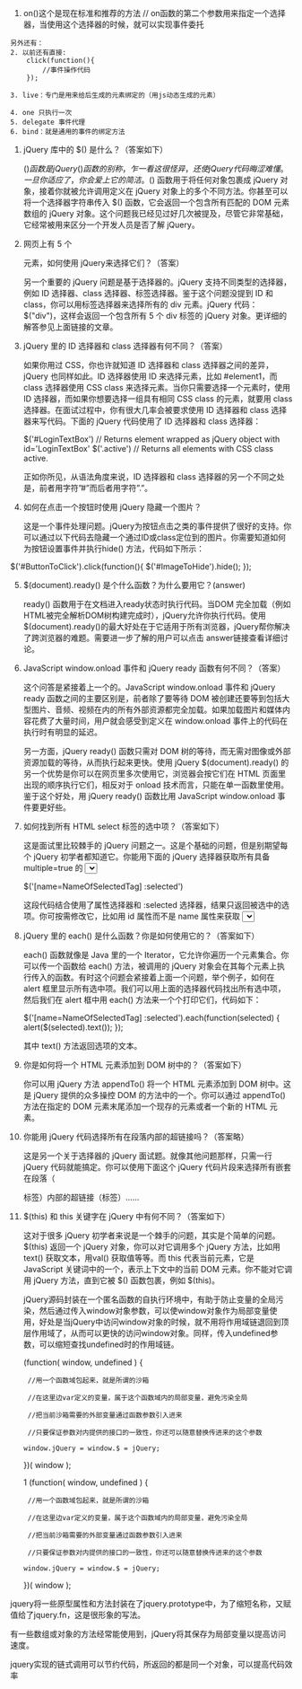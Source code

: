   1. on()这个是现在标准和推荐的方法
	// on函数的第二个参数用来指定一个选择器，当使用这个选择器的时候，就可以实现事件委托
	
	另外还有：
	2. 以前还有直接: 
		click(function(){
			//事件操作代码
		});

	3. live：专门是用来给后生成的元素绑定的（用js动态生成的元素）

	4. one 只执行一次
	5. delegate 事件代理
	6. bind：就是通用的事件的绑定方法

1. jQuery 库中的 $() 是什么？（答案如下）

    $() 函数是 jQuery() 函数的别称，乍一看这很怪异，还使 jQuery 代码晦涩难懂。一旦你适应了，你会爱上它的简洁。$() 函数用于将任何对象包裹成 jQuery 对象，接着你就被允许调用定义在 jQuery 对象上的多个不同方法。你甚至可以将一个选择器字符串传入 $() 函数，它会返回一个包含所有匹配的 DOM 元素数组的 jQuery 对象。这个问题我已经见过好几次被提及，尽管它非常基础，它经常被用来区分一个开发人员是否了解 jQuery。

2. 网页上有 5 个 <div> 元素，如何使用 jQuery来选择它们？（答案）

    另一个重要的 jQuery 问题是基于选择器的。jQuery 支持不同类型的选择器，例如 ID 选择器、class 选择器、标签选择器。鉴于这个问题没提到 ID 和 class，你可以用标签选择器来选择所有的 div 元素。jQuery 代码：$("div")，这样会返回一个包含所有 5 个 div 标签的 jQuery 对象。更详细的解答参见上面链接的文章。



3. jQuery 里的 ID 选择器和 class 选择器有何不同？（答案）

    如果你用过 CSS，你也许就知道 ID 选择器和 class 选择器之间的差异，jQuery 也同样如此。ID 选择器使用 ID 来选择元素，比如 #element1，而 class 选择器使用 CSS class 来选择元素。当你只需要选择一个元素时，使用 ID 选择器，而如果你想要选择一组具有相同 CSS class 的元素，就要用 class 选择器。在面试过程中，你有很大几率会被要求使用 ID 选择器和 class 选择器来写代码。下面的 jQuery 代码使用了 ID 选择器和 class 选择器：

    $('#LoginTextBox')  // Returns element wrapped as jQuery object with id='LoginTextBox'
    $('.active') // Returns all elements with CSS class active.

    正如你所见，从语法角度来说，ID 选择器和 class 选择器的另一个不同之处是，前者用字符”#”而后者用字符”.”。


4. 如何在点击一个按钮时使用 jQuery 隐藏一个图片？

    这是一个事件处理问题。jQuery为按钮点击之类的事件提供了很好的支持。你可以通过以下代码去隐藏一个通过ID或class定位到的图片。你需要知道如何为按钮设置事件并执行hide() 方法，代码如下所示：

$('#ButtonToClick').click(function(){
    $('#ImageToHide').hide();
});


5.  $(document).ready() 是个什么函数？为什么要用它？(answer)

    ready() 函数用于在文档进入ready状态时执行代码。当DOM 完全加载（例如HTML被完全解析DOM树构建完成时），jQuery允许你执行代码。使用$(document).ready()的最大好处在于它适用于所有浏览器，jQuery帮你解决了跨浏览器的难题。需要进一步了解的用户可以点击 answer链接查看详细讨论。


6. JavaScript window.onload 事件和 jQuery ready 函数有何不同？（答案）

    这个问答是紧接着上一个的。JavaScript window.onload 事件和 jQuery ready 函数之间的主要区别是，前者除了要等待 DOM 被创建还要等到包括大型图片、音频、视频在内的所有外部资源都完全加载。如果加载图片和媒体内容花费了大量时间，用户就会感受到定义在 window.onload 事件上的代码在执行时有明显的延迟。

    另一方面，jQuery ready() 函数只需对 DOM 树的等待，而无需对图像或外部资源加载的等待，从而执行起来更快。使用 jQuery $(document).ready() 的另一个优势是你可以在网页里多次使用它，浏览器会按它们在 HTML 页面里出现的顺序执行它们，相反对于 onload 技术而言，只能在单一函数里使用。鉴于这个好处，用 jQuery ready() 函数比用 JavaScript window.onload 事件要更好些。


7. 如何找到所有 HTML select 标签的选中项？（答案如下）

    这是面试里比较棘手的 jQuery 问题之一。这是个基础的问题，但是别期望每个 jQuery 初学者都知道它。你能用下面的 jQuery 选择器获取所有具备 multiple=true 的 <select > 标签的选中项：

    $('[name=NameOfSelectedTag] :selected')

    这段代码结合使用了属性选择器和 :selected 选择器，结果只返回被选中的选项。你可按需修改它，比如用 id 属性而不是 name 属性来获取 <select> 标签。

8. jQuery 里的 each() 是什么函数？你是如何使用它的？（答案如下）

    each() 函数就像是 Java 里的一个 Iterator，它允许你遍历一个元素集合。你可以传一个函数给 each() 方法，被调用的 jQuery 对象会在其每个元素上执行传入的函数。有时这个问题会紧接着上面一个问题，举个例子，如何在 alert 框里显示所有选中项。我们可以用上面的选择器代码找出所有选中项，然后我们在 alert 框中用 each() 方法来一个个打印它们，代码如下：

    $('[name=NameOfSelectedTag] :selected').each(function(selected) {
        alert($(selected).text());
    });

    其中 text() 方法返回选项的文本。
9. 你是如何将一个 HTML 元素添加到 DOM 树中的？（答案如下）

    你可以用 jQuery 方法 appendTo() 将一个 HTML 元素添加到 DOM 树中。这是 jQuery 提供的众多操控 DOM 的方法中的一个。你可以通过 appendTo() 方法在指定的 DOM 元素末尾添加一个现存的元素或者一个新的 HTML 元素。

10. 你能用 jQuery 代码选择所有在段落内部的超链接吗？（答案略）

    这是另一个关于选择器的 jQuery 面试题。就像其他问题那样，只需一行 jQuery 代码就能搞定。你可以使用下面这个 jQuery 代码片段来选择所有嵌套在段落（<p>标签）内部的超链接（<a>标签）……

11. $(this) 和 this 关键字在 jQuery 中有何不同？（答案如下）

    这对于很多 jQuery 初学者来说是一个棘手的问题，其实是个简单的问题。$(this) 返回一个 jQuery 对象，你可以对它调用多个 jQuery 方法，比如用 text() 获取文本，用val() 获取值等等。而 this 代表当前元素，它是 JavaScript 关键词中的一个，表示上下文中的当前 DOM 元素。你不能对它调用 jQuery 方法，直到它被 $() 函数包裹，例如 $(this)。

    jQuery源码封装在一个匿名函数的自执行环境中，有助于防止变量的全局污染，然后通过传入window对象参数，可以使window对象作为局部变量使用，好处是当jQuery中访问window对象的时候，就不用将作用域链退回到顶层作用域了，从而可以更快的访问window对象。同样，传入undefined参数，可以缩短查找undefined时的作用域链。

    (function( window, undefined ) {

         //用一个函数域包起来，就是所谓的沙箱

         //在这里边var定义的变量，属于这个函数域内的局部变量，避免污染全局

         //把当前沙箱需要的外部变量通过函数参数引入进来

         //只要保证参数对内提供的接口的一致性，你还可以随意替换传进来的这个参数

        window.jQuery = window.$ = jQuery;

    })( window );

    1 (function( window, undefined ) {

         //用一个函数域包起来，就是所谓的沙箱

         //在这里边var定义的变量，属于这个函数域内的局部变量，避免污染全局

         //把当前沙箱需要的外部变量通过函数参数引入进来

         //只要保证参数对内提供的接口的一致性，你还可以随意替换传进来的这个参数

        window.jQuery = window.$ = jQuery;

    })( window );

jquery将一些原型属性和方法封装在了jquery.prototype中，为了缩短名称，又赋值给了jquery.fn，这是很形象的写法。

有一些数组或对象的方法经常能使用到，jQuery将其保存为局部变量以提高访问速度。

jquery实现的链式调用可以节约代码，所返回的都是同一个对象，可以提高代码效率
